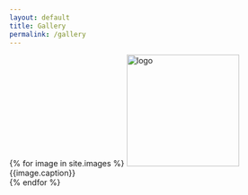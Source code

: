 ```yaml
---
layout: default
title: Gallery
permalink: /gallery
---
```

{% for image in site.images %}
<img src="{{image.image}}" alt="logo" width="200"/>  
{{image.caption}}  
{% endfor %}
